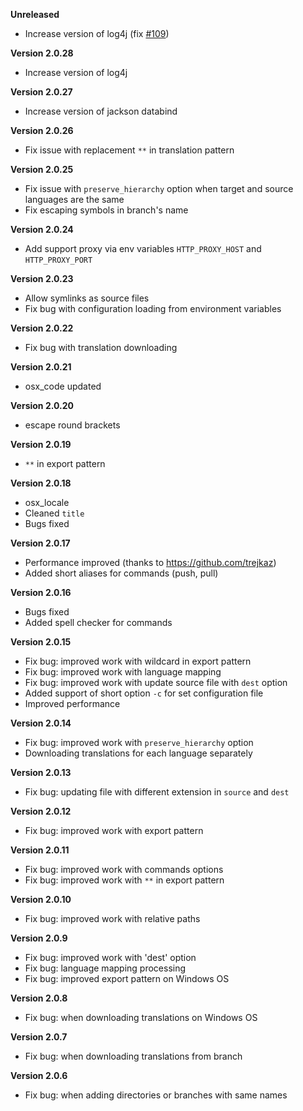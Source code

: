 **Unreleased**
+ Increase version of log4j (fix [#109](https://github.com/crowdin/crowdin-cli-2/issues/109))

**Version 2.0.28**
+ Increase version of log4j

**Version 2.0.27**
+ Increase version of jackson databind

**Version 2.0.26**
+ Fix issue with replacement `**` in translation pattern

**Version 2.0.25**
+ Fix issue with `preserve_hierarchy` option when target and source languages are the same
+ Fix escaping symbols in branch's name

**Version 2.0.24**
+ Add support proxy via env variables `HTTP_PROXY_HOST` and `HTTP_PROXY_PORT`

**Version 2.0.23**
+ Allow symlinks as source files
+ Fix bug with configuration loading from environment variables

**Version 2.0.22**
+ Fix bug with translation downloading

**Version 2.0.21**
+ osx_code updated

**Version 2.0.20**
+ escape round brackets

**Version 2.0.19**
+ `**` in export pattern

**Version 2.0.18**
+ osx_locale
+ Cleaned `title`
+ Bugs fixed

**Version 2.0.17**
+ Performance improved (thanks to https://github.com/trejkaz)
+ Added short aliases for commands (push, pull)

**Version 2.0.16**
+ Bugs fixed
+ Added spell checker for commands

**Version 2.0.15**
+ Fix bug: improved work with wildcard in export pattern
+ Fix bug: improved work with language mapping
+ Fix bug: improved work with update source file with `dest` option
+ Added support of short option `-c` for set configuration file
+ Improved performance

**Version 2.0.14**
+ Fix bug: improved work with `preserve_hierarchy` option
+ Downloading translations for each language separately

**Version 2.0.13**
+ Fix bug: updating file with different extension in `source` and `dest`

**Version 2.0.12**
+ Fix bug: improved work with export pattern

**Version 2.0.11**
+ Fix bug: improved work with commands options
+ Fix bug: improved work with `**` in export pattern

**Version 2.0.10**
+ Fix bug: improved work with relative paths

**Version 2.0.9**
+ Fix bug: improved work with 'dest' option
+ Fix bug: language mapping processing
+ Fix bug: improved export pattern on Windows OS

**Version 2.0.8**
+ Fix bug: when downloading translations on Windows OS

**Version 2.0.7**
+ Fix bug: when downloading translations from branch

**Version 2.0.6**
+ Fix bug: when adding directories or branches with same names
